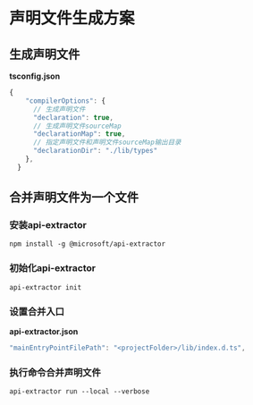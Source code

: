 # 声明文件生成方案

## 生成声明文件

**tsconfig.json**

``` js
{
    "compilerOptions": {
      // 生成声明文件
      "declaration": true,
      // 生成声明文件sourceMap
      "declarationMap": true,
      // 指定声明文件和声明文件sourceMap输出目录
      "declarationDir": "./lib/types"
    },
  }

```

## 合并声明文件为一个文件

### 安装api-extractor

``` shell
npm install -g @microsoft/api-extractor
```

### 初始化api-extractor

``` shell
api-extractor init
```

### 设置合并入口

**api-extractor.json**

``` js
"mainEntryPointFilePath": "<projectFolder>/lib/index.d.ts",
```

### 执行命令合并声明文件

``` shell
api-extractor run --local --verbose
```
